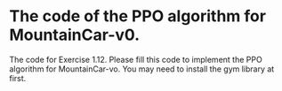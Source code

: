 # The code of the PPO algorithm for MountainCar-v0.

The code for Exercise 1.12. Please fill this code to implement the PPO algorithm for MountainCar-vo.
You may need to install the gym library at first.
